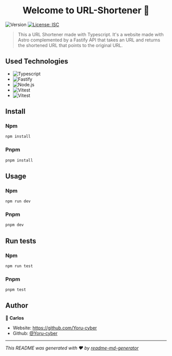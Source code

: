 <h1 align="center">Welcome to URL-Shortener 👋</h1>
<p>
  <img alt="Version" src="https://img.shields.io/badge/version-1.0.0-702963.svg?cacheSeconds=2592000" />
  <a href="#" target="_blank">
    <img alt="License: ISC" src="https://img.shields.io/badge/License-ISC-black.svg" />
  </a>
</p>

> This a URL Shortener made with Typescript. It's a website made with Astro complemented by a Fastify API that takes an URL and returns the shortened URL that points to the original URL.

## Used Technologies

- <img alt="Typescript" src="https://img.shields.io/badge/typescript-5.4.1-blue.svg" />
- <img alt="Fastify" src="https://img.shields.io/badge/fastify-4.26.2-207521.svg" />
- <img alt="Node.js" src="https://img.shields.io/badge/node.js-20.9.0-6A5ACD.svg" />
- <img alt="Vitest" src="https://img.shields.io/badge/vitest-1.4.0-FFA726.svg" />
- <img alt="Vitest" src="https://img.shields.io/badge/astro-4.5.8-FCB92.svg" />
## Install

### Npm
```sh
npm install
```
### Pnpm
```sh
pnpm install
```

## Usage
### Npm

```sh
npm run dev
```
### Pnpm

```sh
pnpm dev
```

## Run tests

### Npm

```sh
npm run test
```
### Pnpm

```sh
pnpm test
```

## Author

👤 **Carlos**

* Website: https://github.com/Yoru-cyber
* Github: [@Yoru-cyber](https://github.com/Yoru-cyber)


***
_This README was generated with ❤️ by [readme-md-generator](https://github.com/kefranabg/readme-md-generator)_